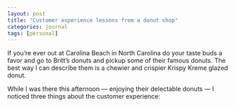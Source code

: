 ```yaml
---
layout: post
title: "Customer experience lessons from a donut shop"
categories: journal
tags: [personal]
---
```


If you’re ever out at Carolina Beach in North Carolina do your taste buds a favor and go to Britt’s donuts and pickup some of their famous donuts. The best way I can describe them is a chewier and crispier Krispy Kreme glazed donut.

While I was there this afternoon — enjoying their delectable donuts — I noticed three things about the customer experience:
